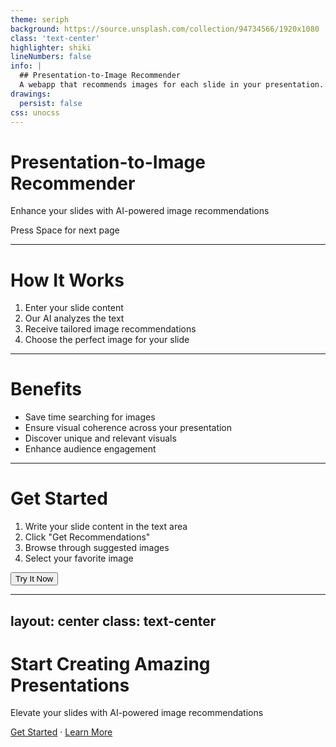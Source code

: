 ```yaml
---
theme: seriph
background: https://source.unsplash.com/collection/94734566/1920x1080
class: 'text-center'
highlighter: shiki
lineNumbers: false
info: |
  ## Presentation-to-Image Recommender
  A webapp that recommends images for each slide in your presentation.
drawings:
  persist: false
css: unocss
---
```


# Presentation-to-Image Recommender

Enhance your slides with AI-powered image recommendations

<div class="pt-12">
  <span @click="$slidev.nav.next" class="px-2 py-1 rounded cursor-pointer" hover="bg-white bg-opacity-10">
    Press Space for next page <carbon:arrow-right class="inline"/>
  </span>
</div>

---

# How It Works

1. Enter your slide content
2. Our AI analyzes the text
3. Receive tailored image recommendations
4. Choose the perfect image for your slide

<ImageRecommender />

---

# Benefits

- Save time searching for images
- Ensure visual coherence across your presentation
- Discover unique and relevant visuals
- Enhance audience engagement

---

# Get Started

1. Write your slide content in the text area
2. Click "Get Recommendations"
3. Browse through suggested images
4. Select your favorite image

<div class="text-center mt-10">
  <button @click="$slidev.nav.next" class="px-4 py-2 rounded bg-blue-500 text-white">
    Try It Now
  </button>
</div>

---
layout: center
class: text-center
---

# Start Creating Amazing Presentations

Elevate your slides with AI-powered image recommendations

[Get Started](#) · [Learn More](https://github.com/yourusername/presentation-image-recommender)